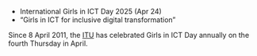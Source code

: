 + International Girls in ICT Day 2025 (Apr 24)
+ “Girls in ICT for inclusive digital transformation”

Since 8 April 2011, the [ITU](https://www.itu.int/women-and-girls/girls-in-ict/about-international-girls-in-ict-day/) has celebrated Girls in ICT Day annually on the fourth Thursday in April.